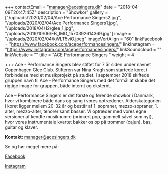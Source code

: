 +++
contactEmail = "manager@acesingers.dk"
date = "2018-04-09T20:47:45Z"
description = "Showkor"
gallery = ["/uploads/2020/02/04/Ace Performance Singers2.jpg", "/uploads/2020/02/04/Ace Performance Singers1.jpg", "/uploads/2018/04/12/glee_1.jpg", "/uploads/2019/10/06/FB_IMG_1570392614369.jpg"]
image = "/uploads/2020/02/04/kWLT5viO.jpeg"
imageVertAlign = "60"
linkFacebook = "https://www.facebook.com/aceperformancesingers/"
linkInstagram = "https://www.instagram.com/aceperformancesingers/"
linkSoundcloud = ""
linkWebsite = ""
title = "ACE Performance Singers "
weight = 4

+++
Ace - Performance Singers blev stiftet for 7 år siden under navnet Copenhagen Glee Club. Stifteren var Nina Kragh som startede koret i forbindelse med et musikprojekt på studiet. I september 2018 skiftede gruppen navn til Ace - Performance Singers med det formål at skabe det rigtige image for gruppen, både internt og eksternt.

Ace – Performance Singers er det første og førende showkor i Danmark, hvor vi kombinere både dans og sang i vores optrædener. Alderskategorien i koret ligger mellem 20-32 år og består af 1. sopraner, mezzo-sopraner, 1. alter, mezzo-alter, tenorer samt basser. Vi optræder med vores egne versioner af kendte musiknumre (primært pop, gammelt såvel som nyt), hvor vores instrumentale kvartet bakker os op på trommer (cajun), bas, guitar og klaver.

<strong>Kontakt: </strong>manager@acesingers.dk <br>

Se og hør meget mere på:

[Facebook](https://www.facebook.com/aceperformancesingers/ "https://www.facebook.com/aceperformancesingers/") <br>

[Instagram](https://www.instagram.com/aceperformancesingers/ "https://www.instagram.com/aceperformancesingers/")
